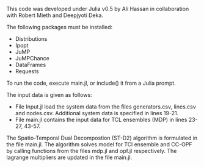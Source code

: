 This code was developed under Julia v0.5 by Ali Hassan in collaboration with Robert Mieth and Deepjyoti Deka. 

The following packages must be installed:

  - Distributions
  - Ipopt
  - JuMP
  - JuMPChance
  - DataFrames
  - Requests

To run the code, execute main.jl, or include() it from a Julia prompt.

The input data is given as follows:

  - File Input.jl load the system data from the files generators.csv, lines.csv
    and nodes.csv. Additional system data is specified in lines 19-21. 
  - File main.jl contains the input data for TCL ensembles (MDP) in lines 23-27,
    43-57.

The Spatio-Temporal Dual Decompostion (ST-D2) algorithm is formulated in the file main.jl.
The algorithm solves model for TCl ensemble and CC-OPF by calling functions from the files
mdp.jl and opf.jl respectively. The lagrange multipliers are updated in the file main.jl.
 
